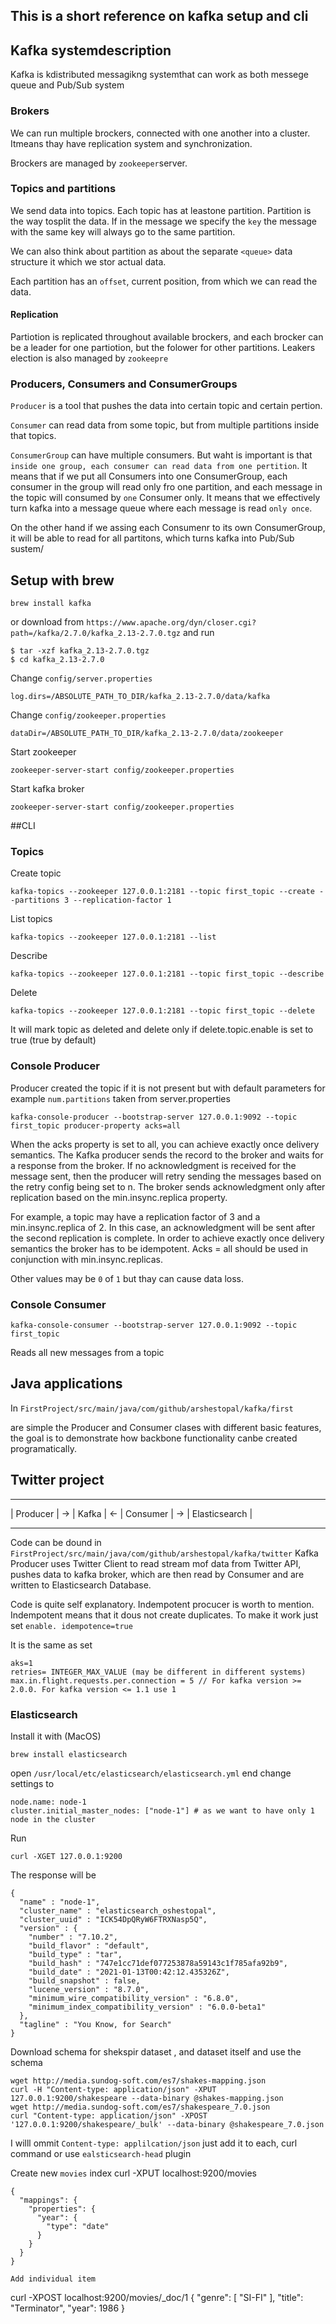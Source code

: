 ## This is a short reference on kafka setup and cli

## Kafka systemdescription
Kafka is kdistributed messagikng systemthat can work as both messege queue and Pub/Sub system

### Brokers
We can run multiple brockers, connected with one another into a cluster. Itmeans thay have replication system and synchronization.

Brockers are managed by `zookeeper`server.

### Topics and partitions
We send data into topics.
Each topic has at leastone partition.
Partition is the way tosplit the data.
If in the message we specify the `key` the message with the same key will always go to the same partition.

We can also think about partition as about the separate `<queue>` data structure it which we stor actual data.

Each partition has an `offset`, current position, from which we can read the data.

#### Replication

Partiotion is replicated throughout available brockers, and each brocker can be a leader for one partiotion, but the folower for other partitions. Leakers election is also managed by `zookeepre`

### Producers, Consumers and ConsumerGroups

`Producer` is a tool that pushes the data into certain topic and certain pertion.

`Consumer` can read data from some topic, but from multiple partitions inside that topics.

`ConsumerGroup` can have multiple consumers. But waht is important is that `inside one group, each consumer can read data from one pertition`.
It means that if we put all Consumers into one ConsumerGroup, each consumer in the group will read only fro one partition, and each message in the topic will consumed by `one` Consumer only. It means that we effectively turn kafka into a message queue where each message is read `only once`.

On the other hand if we assing each Consumenr to its own ConsumerGroup, it will be able to read for all partitons, which turns kafka into Pub/Sub sustem/

## Setup with brew
```
brew install kafka
```
or download from
`https://www.apache.org/dyn/closer.cgi?path=/kafka/2.7.0/kafka_2.13-2.7.0.tgz`
and run
```
$ tar -xzf kafka_2.13-2.7.0.tgz
$ cd kafka_2.13-2.7.0
```

Change `config/server.properties`
```
log.dirs=/ABSOLUTE_PATH_TO_DIR/kafka_2.13-2.7.0/data/kafka
```
Change `config/zookeeper.properties`
```
dataDir=/ABSOLUTE_PATH_TO_DIR/kafka_2.13-2.7.0/data/zookeeper
```

Start zookeeper
```
zookeeper-server-start config/zookeeper.properties
```
Start kafka broker
```
zookeeper-server-start config/zookeeper.properties
```

##CLI
### Topics
Create topic
```
kafka-topics --zookeeper 127.0.0.1:2181 --topic first_topic --create --partitions 3 --replication-factor 1
```
List topics
```
kafka-topics --zookeeper 127.0.0.1:2181 --list
```
Describe
```
kafka-topics --zookeeper 127.0.0.1:2181 --topic first_topic --describe
```
Delete
```
kafka-topics --zookeeper 127.0.0.1:2181 --topic first_topic --delete
```
It will mark topic as deleted and delete only if delete.topic.enable is set to true (true by default)

### Console Producer
Producer created the topic if it is not present but with default parameters
for example `num.partitions` taken from server.properties

```
kafka-console-producer --bootstrap-server 127.0.0.1:9092 --topic first_topic producer-property acks=all
```
When the acks property is set to all, you can achieve exactly once delivery semantics. The Kafka producer sends the record to the broker and waits for a response from the broker. If no acknowledgment is received for the message sent, then the producer will retry sending the messages based on the retry config being set to n. The broker sends acknowledgment only after replication based on the min.insync.replica property.

For example, a topic may have a replication factor of 3 and a min.insync.replica of 2. In this case, an acknowledgment will be sent after the second replication is complete. In order to achieve exactly once delivery semantics the broker has to be idempotent. Acks = all should be used in conjunction with min.insync.replicas.

Other values may be `0` of `1` but thay can cause data loss.

### Console Consumer

```
kafka-console-consumer --bootstrap-server 127.0.0.1:9092 --topic first_topic
```

Reads all new messages from a topic

## Java applications

In `FirstProject/src/main/java/com/github/arshestopal/kafka/first`

are simple the Producer and Consumer clases with different basic features, the goal is to demonstrate how backbone functionality canbe created programatically.

## Twitter project

 ----------      -------      ---------       ---------------
| Producer | -> | Kafka | <- | Consumer | -> | Elasticsearch |
 ----------      -------      ---------       ---------------

Code can be dound in `FirstProject/src/main/java/com/github/arshestopal/kafka/twitter`
Kafka Producer uses Twitter Client to read stream mof data from Twitter API, pushes data to kafka broker, which are then read by Consumer and are written to Elasticsearch Database.

Code is quite self explanatory.
Indempotent procucer is worth to mention.
Indempotent means that it dous not create duplicates. To make it work just set
`enable. idempotence=true`

It is the same as set
```
aks=1
retries= INTEGER_MAX_VALUE (may be different in different systems)
max.in.flight.requests.per.connection = 5 // For kafka version >= 2.0.0. For kafka version <= 1.1 use 1
 ```



 ### Elasticsearch

 Install it with (MacOS)
 ```
 brew install elasticsearch
 ```
open `/usr/local/etc/elasticsearch/elasticsearch.yml`
end change settings to
```
node.name: node-1
cluster.initial_master_nodes: ["node-1"] # as we want to have only 1 node in the cluster
```
Run
```
curl -XGET 127.0.0.1:9200
```
The response will be
```
{
  "name" : "node-1",
  "cluster_name" : "elasticsearch_oshestopal",
  "cluster_uuid" : "ICK54DpQRyW6FTRXNasp5Q",
  "version" : {
    "number" : "7.10.2",
    "build_flavor" : "default",
    "build_type" : "tar",
    "build_hash" : "747e1cc71def077253878a59143c1f785afa92b9",
    "build_date" : "2021-01-13T00:42:12.435326Z",
    "build_snapshot" : false,
    "lucene_version" : "8.7.0",
    "minimum_wire_compatibility_version" : "6.8.0",
    "minimum_index_compatibility_version" : "6.0.0-beta1"
  },
  "tagline" : "You Know, for Search"
}
```
Download schema for shekspir dataset , and dataset itself and use the schema
```
wget http://media.sundog-soft.com/es7/shakes-mapping.json
curl -H "Content-type: application/json" -XPUT 127.0.0.1:9200/shakespeare --data-binary @shakes-mapping.json
wget http://media.sundog-soft.com/es7/shakespeare_7.0.json
curl "Content-type: application/json" -XPOST '127.0.0.1:9200/shakespeare/_bulk' --data-binary @shakespeare_7.0.json
```

I willl ommit `Content-type: applilcation/json` just add it to each, curl command or use `ealsticsearch-head` plugin

Create new `movies` index
curl -XPUT localhost:9200/movies
```
{
  "mappings": {
    "properties": {
      "year": {
        "type": "date"
      }
    }
  }
}

Add individual item
```
curl -XPOST localhost:9200/movies/_doc/1
{
  "genre": [
    "SI-FI"
  ],
  "title": "Terminator",
  "year": 1986
}
```
